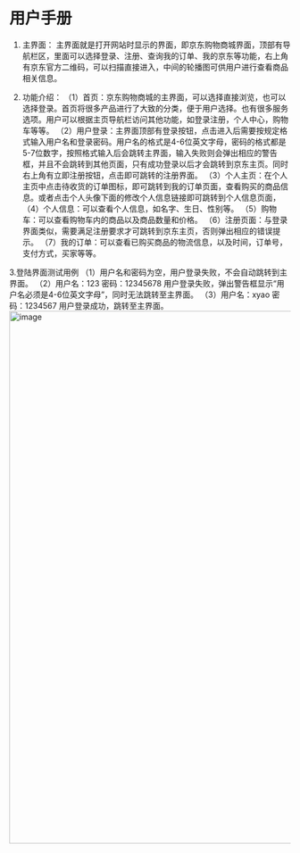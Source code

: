 # 用户手册
1.	主界面：
主界面就是打开网站时显示的界面，即京东购物商城界面，顶部有导航栏区，里面可以选择登录、注册、查询我的订单、我的京东等功能，右上角有京东官方二维码，可以扫描直接进入，中间的轮播图可供用户进行查看商品相关信息。

3.	功能介绍：
（1）首页：京东购物商城的主界面，可以选择直接浏览，也可以选择登录。首页将很多产品进行了大致的分类，便于用户选择。也有很多服务选项。用户可以根据主页导航栏访问其他功能，如登录注册，个人中心，购物车等等。
（2）用户登录：主界面顶部有登录按钮，点击进入后需要按规定格式输入用户名和登录密码。用户名的格式是4-6位英文字母，密码的格式都是5-7位数字，按照格式输入后会跳转主界面，输入失败则会弹出相应的警告框，并且不会跳转到其他页面，只有成功登录以后才会跳转到京东主页。同时右上角有立即注册按钮，点击即可跳转的注册界面。
（3）个人主页：在个人主页中点击待收货的订单图标，即可跳转到我的订单页面，查看购买的商品信息。或者点击个人头像下面的修改个人信息链接即可跳转到个人信息页面， 
（4）个人信息：可以查看个人信息，如名字、生日、性别等。
（5）购物车：可以查看购物车内的商品以及商品数量和价格。
（6）注册页面：与登录界面类似，需要满足注册要求才可跳转到京东主页，否则弹出相应的错误提示。
（7）我的订单：可以查看已购买商品的物流信息，以及时间，订单号，支付方式，买家等等。

3.登陆界面测试用例
（1）用户名和密码为空，用户登录失败，不会自动跳转到主界面。
（2）用户名：123
	 密码：12345678
	用户登录失败，弹出警告框显示“用户名必须是4-6位英文字母”，同时无法跳转至主界面。
（3）用户名：xyao
	 密码：1234567
	用户登录成功，跳转至主界面。
 <img width="955" alt="image" src="https://github.com/wlohf/-web-/assets/145821400/743e0311-6566-43bc-a8fc-a089c45b6bb8">

 

